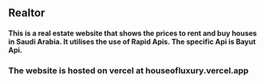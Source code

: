   ## Realtor
#### This is a real estate website that shows the prices to rent and buy houses in Saudi Arabia. It utilises the use of Rapid Apis. The specific Api is Bayut Api.
### The website is hosted on vercel at houseofluxury.vercel.app
